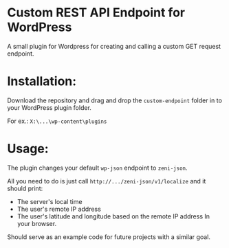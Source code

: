 # Custom REST API Endpoint for WordPress
A small plugin for Wordpress for creating and calling a custom GET request endpoint.

# Installation:

Download the repository and drag and drop the `custom-endpoint` folder in to your WordPress plugin folder.

For ex.: `X:\...\wp-content\plugins`

# Usage:

The plugin changes your default `wp-json` endpoint to `zeni-json`.

All you need to do is just call `http://.../zeni-json/v1/localize` and it should print:
- The server's local time
- The user's remote IP address
- The user's latitude and longitude based on the remote IP address
In your browser.

Should serve as an example code for future projects with a similar goal.

